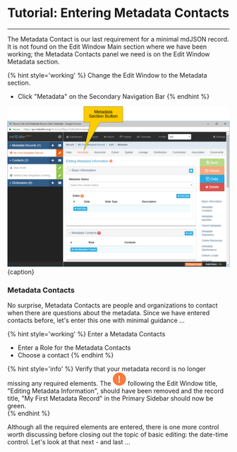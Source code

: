 # Tutorial: Entering Metadata Contacts
---

The <span class="md-panel">Metadata Contact</span> is our last requirement for a minimal mdJSON record.  It is not found on the <span class="md-window">Edit Window</span> <span class="md-section">Main</span> section where we have been working; the <span class="md-element">Metadata Contacts</span> panel we need is on the <span class="md-window">Edit Window</span> <span class="md-section">Metadata</span> section.

{% hint style='working' %}
  Change the <span class="md-window">Edit Window</span> to the <span class="md-section">Metadata</span> section.
  * Click "Metadata" on the <span class="md-window">Secondary Navigation Bar</span>
{% endhint %}

![Edit Window - Metadata - Metadata Contact](/assets/get-started/edit-window-metadata-contact.png){caption}

### Metadata Contacts  <i class="fa fa-asterisk required" title="Required"> </i>

No surprise, <span class="md-panel">Metadata Contacts</span> are people and organizations to contact when there are questions about the metadata.  Since we have entered contacts before, let's enter this one with minimal guidance ...

{% hint style='working' %}
  Enter a <span class="md-panel">Metadata Contacts</span>
  * Enter a <span class="md-element">Role</span> for the <span class="md-panel">Metadata Contacts</span>
  * Choose a contact
{% endhint %}

{% hint style='info' %}
  Verify that your metadata record is no longer missing any required elements.  The ![](/assets/bullets/bang-orange.png) following the <span class="md-window">Edit Window</span> title, "Editing Metadata Information", should have been removed and the record title, "My First Metadata Record" in the <span class="md-window">Primary Sidebar</span> should now be green.   
{% endhint %}

Although all the required elements are entered, there is one more control worth discussing before closing out the topic of basic editing: the date-time control.  Let's look at that next - and last ...
